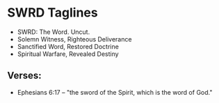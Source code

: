 # SWRD Taglines

- SWRD: The Word. Uncut.
- Solemn Witness, Righteous Deliverance
- Sanctified Word, Restored Doctrine
- Spiritual Warfare, Revealed Destiny

## Verses:
- Ephesians 6:17 – "the sword of the Spirit, which is the word of God."